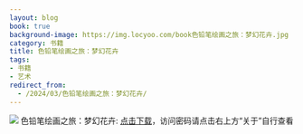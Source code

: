 ```yaml
---
layout: blog
book: true
background-image: https://img.locyoo.com/book色铅笔绘画之旅：梦幻花卉.jpg
category: 书籍
title: 色铅笔绘画之旅：梦幻花卉
tags:
- 书籍
- 艺术
redirect_from:
  - /2024/03/色铅笔绘画之旅：梦幻花卉/
---
```

![](https://img.locyoo.com/book色铅笔绘画之旅：梦幻花卉.jpg)
色铅笔绘画之旅：梦幻花卉: <a name = "ref1" href="https://url18.ctfile.com/f/50983618-1439916292-e9b68e?p=3619">点击下载</a>，访问密码请点击右上方“关于”自行查看